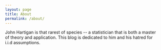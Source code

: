 ```yaml
---
layout: page
title: About
permalink: /about/
---
```


John Hartigan is that rarest of species -- a statistician that is both a master of theory and application. This blog is dedicated to him and his hatred for i.i.d assumptions.